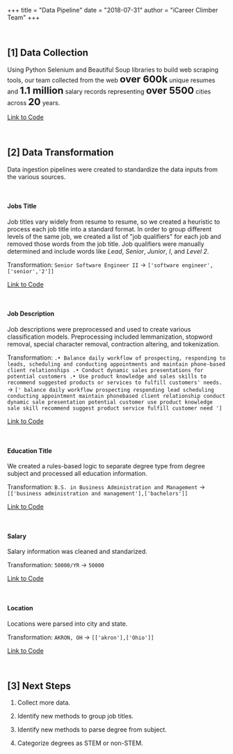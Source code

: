 +++
title = "Data Pipeline"
date = "2018-07-31"
author = "iCareer Climber Team"
+++

</br>

## [1] Data Collection

Using Python Selenium and Beautiful Soup libraries to build web scraping tools, our team collected from the web <span style="font-size:22px;">__over 600k__</span> unique resumes and <span style="font-size:22px;">__1.1 million__</span> salary records representing <span style="font-size:22px;">__over 5500__</span> cities across <span style="font-size:22px;">__20__</span> years.

[Link to Code](https://github.com/kbelsvik/career-skills-capstone/tree/master/scrape)

</br>

## [2] Data Transformation

Data ingestion pipelines were created to standardize the data inputs from the various sources.

</br>

#### Jobs Title

Job titles vary widely from resume to resume, so we created a heuristic to process each job title into a standard format. In order to group different levels of the same job, we created a list of "job qualifiers" for each job and removed those words from the job title. Job qualifiers were manually determined and include words like *Lead*, *Senior*, *Junior*, *I*, and *Level 2*.

Transformation: ```Senior Software Engineer II``` &rarr; ```['software engineer',['senior','2']]```

[Link to Code](https://github.com/kbelsvik/career-skills-capstone/blob/master/model_pipeline/01_process_job_titles_all_datasets.ipynb)

</br>

#### Job Description

Job descriptions were preprocessed and used to create various classification models. Preprocessing included lemmanization, stopword removal, special character removal, contraction altering, and tokenization. 

Transformation: ```.• Balance daily workflow of prospecting, responding to leads, scheduling and conducting appointments and maintain phone-based client relationships .• Conduct dynamic sales presentations for potential customers .• Use product knowledge and sales skills to recommend suggested products or services to fulfill customers' needs.``` &rarr; ```[' balance daily workflow prospecting responding lead scheduling conducting appointment maintain phonebased client relationship conduct dynamic sale presentation potential customer use product knowledge sale skill recommend suggest product service fulfill customer need ']```

[Link to Code](https://github.com/kbelsvik/career-skills-capstone/blob/master/model_pipeline/functions/word_preprocessing.py)

</br>

#### Education Title

We created a rules-based logic to separate degree type from degree subject and processed all education information.

Transformation: ```B.S. in Business Administration and Management``` &rarr; ```[['business administration and management'],['bachelors']]```

[Link to Code](https://github.com/kbelsvik/career-skills-capstone/blob/master/model_pipeline/04_process_edu_for_bar_chart.ipynb)

</br>

#### Salary

Salary information was cleaned and standarized.

Transformation: ```50000/YR``` &rarr; ```50000```

[Link to Code](https://github.com/kbelsvik/career-skills-capstone/blob/master/model_pipeline/02_process_other_fields_all_datasets.ipynb)

</br>

#### Location

Locations were parsed into city and state.

Transformation: ```AKRON, OH``` &rarr; ```[['akron'],['Ohio']]```

[Link to Code](https://github.com/kbelsvik/career-skills-capstone/blob/master/model_pipeline/02_process_other_fields_all_datasets.ipynb)

</br>

## [3] Next Steps

1. Collect more data.

2. Identify new methods to group job titles.

3. Identify new methods to parse degree from subject.

4. Categorize degrees as STEM or non-STEM.
